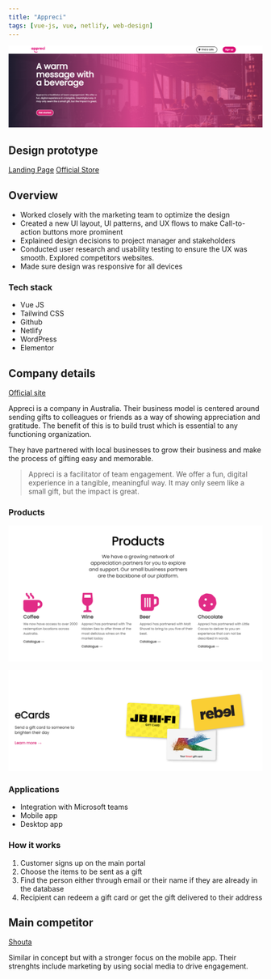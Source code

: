 ```yaml
---
title: "Appreci"
tags: [vue-js, vue, netlify, web-design]
---
```


![Appreci hero](./img/appreci/appreci-hero.png)

## Design prototype

[Landing Page](https://appreci.netlify.app)
[Official Store](https://appreci.io)

## Overview

- Worked closely with the marketing team to optimize the design
- Created a new UI layout, UI patterns, and UX flows to make Call-to-action buttons more prominent
- Explained design decisions to project manager and stakeholders
- Conducted user research and usability testing to ensure the UX was smooth. Explored competitors websites.
- Made sure design was responsive for all devices

### Tech stack

- Vue JS
- Tailwind CSS
- Github
- Netlify
- WordPress
- Elementor

## Company details

[Official site](https://appreci.io)

Appreci is a company in Australia. Their business model is centered around sending gifts to colleagues or friends as a way of showing appreciation and gratitude. The benefit of this is to build trust which is essential to any functioning organization.

They have partnered with local businesses to grow their business and make the process of gifting easy and memorable.

> Appreci is a facilitator of team engagement. We offer a fun, digital experience in a tangible, meaningful way. It may only seem like a small gift, but the impact is great.

### Products

![Appreci Products](./img/appreci/appreci-products.png)

![eCards as gifts](./img/appreci/appreci-ecards.png)

### Applications

- Integration with Microsoft teams
- Mobile app
- Desktop app

### How it works

1. Customer signs up on the main portal
2. Choose the items to be sent as a gift
3. Find the person either through email or their name if they are already in the database
4. Recipient can redeem a gift card or get the gift delivered to their address

## Main competitor

[Shouta](https://www.shouta.co/)

Similar in concept but with a stronger focus on the mobile app. Their strenghts include marketing by using social media to drive engagement.
